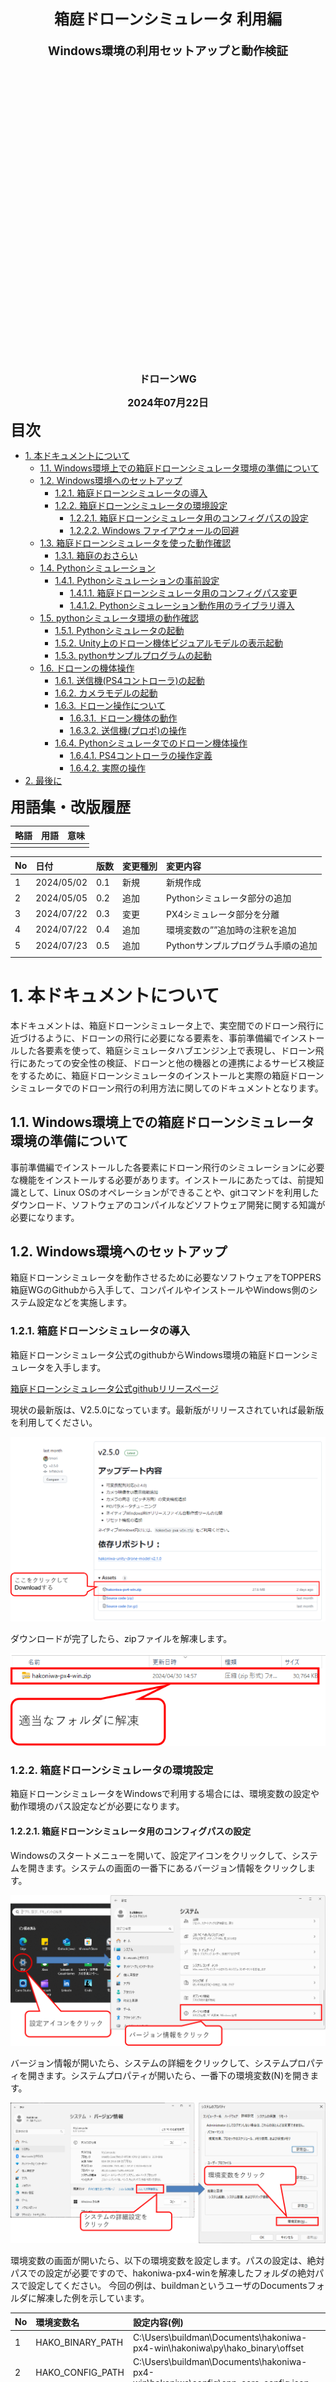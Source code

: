 <div class="box-title">
    <p>
    <div style="font-size:18pt;font-weight:bold;text-align:center;margin-top:150px"><span class="title">箱庭ドローンシミュレータ 利用編</span></div>
    </p>
    <p>
    <div style="font-size:14pt;font-weight:bold;text-align:center;margin-top:20px"><span class="sub-title">Windows環境の利用セットアップと動作検証</span></div>
    </p>
    <p>
    <div style="font-size:12pt;font-weight:bold;text-align:center;margin-top:500px"><span class="author">ドローンWG</span></div>
    </p>
    <p>
    <div style="font-size:12pt;font-weight:bold;text-align:center;margin-top:10px"><span class="date">2024年07月22日</span></div>
    </p>
</div>

<!-- 改ページ -->
<div style="page-break-before:always"></div>

<div style="font-size:18pt;font-weight:bold;text-align:left;"><span class="contents">目次</span></div>
<!-- TOC -->

- [1. 本ドキュメントについて](#1-本ドキュメントについて)
  - [1.1. Windows環境上での箱庭ドローンシミュレータ環境の準備について](#11-windows環境上での箱庭ドローンシミュレータ環境の準備について)
  - [1.2. Windows環境へのセットアップ](#12-windows環境へのセットアップ)
    - [1.2.1. 箱庭ドローンシミュレータの導入](#121-箱庭ドローンシミュレータの導入)
    - [1.2.2. 箱庭ドローンシミュレータの環境設定](#122-箱庭ドローンシミュレータの環境設定)
      - [1.2.2.1. 箱庭ドローンシミュレータ用のコンフィグパスの設定](#1221-箱庭ドローンシミュレータ用のコンフィグパスの設定)
      - [1.2.2.2. Windows ファイアウォールの回避](#1222-windows-ファイアウォールの回避)
  - [1.3. 箱庭ドローンシミュレータを使った動作確認](#13-箱庭ドローンシミュレータを使った動作確認)
    - [1.3.1. 箱庭のおさらい](#131-箱庭のおさらい)
  - [1.4. Pythonシミュレーション](#14-pythonシミュレーション)
    - [1.4.1. Pythonシミュレーションの事前設定](#141-pythonシミュレーションの事前設定)
      - [1.4.1.1. 箱庭ドローンシミュレータ用のコンフィグパス変更](#1411-箱庭ドローンシミュレータ用のコンフィグパス変更)
      - [1.4.1.2. Pythonシミュレーション動作用のライブラリ導入](#1412-pythonシミュレーション動作用のライブラリ導入)
  - [1.5. pythonシミュレータ環境の動作確認](#15-pythonシミュレータ環境の動作確認)
    - [1.5.1. Pythonシミュレータの起動](#151-pythonシミュレータの起動)
    - [1.5.2. Unity上のドローン機体ビジュアルモデルの表示起動](#152-unity上のドローン機体ビジュアルモデルの表示起動)
    - [1.5.3. pythonサンプルプログラムの起動](#153-pythonサンプルプログラムの起動)
  - [1.6. ドローンの機体操作](#16-ドローンの機体操作)
    - [1.6.1. 送信機(PS4コントローラ)の起動](#161-送信機ps4コントローラの起動)
    - [1.6.2. カメラモデルの起動](#162-カメラモデルの起動)
    - [1.6.3. ドローン操作について](#163-ドローン操作について)
      - [1.6.3.1. ドローン機体の動作](#1631-ドローン機体の動作)
      - [1.6.3.2. 送信機(プロポ)の操作](#1632-送信機プロポの操作)
    - [1.6.4. Pythonシミュレータでのドローン機体操作](#164-pythonシミュレータでのドローン機体操作)
      - [1.6.4.1. PS4コントローラの操作定義](#1641-ps4コントローラの操作定義)
      - [1.6.4.2. 実際の操作](#1642-実際の操作)
- [2. 最後に](#2-最後に)

<!-- /TOC -->
<!-- 改ページ -->
<div style="page-break-before:always"></div>


<div style="font-size:18pt;font-weight:bold;text-align:left;"><span class="contents">用語集・改版履歴</span></div>


|略語|用語|意味|
|:---|:---|:---|
||||


|No|日付|版数|変更種別|変更内容|
|:---|:---|:---|:---|:---|
|1|2024/05/02|0.1|新規|新規作成|
|2|2024/05/05|0.2|追加|Pythonシミュレータ部分の追加|
|3|2024/07/22|0.3|変更|PX4シミュレータ部分を分離|
|4|2024/07/22|0.4|追加|環境変数の””追加時の注釈を追加|
|5|2024/07/23|0.5|追加|Pythonサンプルプログラム手順の追加|
||||||

<!-- 改ページ -->
<div style="page-break-before:always"></div>

# 1. 本ドキュメントについて

本ドキュメントは、箱庭ドローンシミュレータ上で、実空間でのドローン飛行に近づけるように、ドローンの飛行に必要になる要素を、事前準備編でインストールした各要素を使って、箱庭シミュレータハブエンジン上で表現し、ドローン飛行にあたっての安全性の検証、ドローンと他の機器との連携によるサービス検証をするために、箱庭ドローンシミュレータのインストールと実際の箱庭ドローンシミュレータでのドローン飛行の利用方法に関してのドキュメントとなります。

## 1.1. Windows環境上での箱庭ドローンシミュレータ環境の準備について

事前準備編でインストールした各要素にドローン飛行のシミュレーションに必要な機能をインストールする必要があります。インストールにあたっては、前提知識として、Linux OSのオペレーションができることや、gitコマンドを利用したダウンロード、ソフトウェアのコンパイルなどソフトウェア開発に関する知識が必要になります。

## 1.2. Windows環境へのセットアップ

箱庭ドローンシミュレータを動作させるために必要なソフトウェアをTOPPERS 箱庭WGのGithubから入手して、コンパイルやインストールやWindows側のシステム設定などを実施します。

### 1.2.1. 箱庭ドローンシミュレータの導入

箱庭ドローンシミュレータ公式のgithubからWindows環境の箱庭ドローンシミュレータを入手します。

[箱庭ドローンシミュレータ公式githubリリースページ](https://github.com/toppers/hakoniwa-px4sim/releases)

現状の最新版は、V2.5.0になっています。最新版がリリースされていれば最新版を利用してください。

![箱庭ドローンシミュレータWindows版1](./hakowin/hakowin11.png)

ダウンロードが完了したら、zipファイルを解凍します。

![箱庭ドローンシミュレータWindows版2](./hakowin/hakowin12.png)

### 1.2.2. 箱庭ドローンシミュレータの環境設定

箱庭ドローンシミュレータをWindowsで利用する場合には、環境変数の設定や動作環境のパス設定などが必要になります。

#### 1.2.2.1. 箱庭ドローンシミュレータ用のコンフィグパスの設定

Windowsのスタートメニューを開いて、設定アイコンをクリックして、システムを開きます。システムの画面の一番下にあるバージョン情報をクリックします。

![箱庭ドローンシミュレータWindows版3](./hakowin/hakowin13.png)

バージョン情報が開いたら、システムの詳細をクリックして、システムプロパティを開きます。システムプロパティが開いたら、一番下の環境変数(N)を開きます。

![箱庭ドローンシミュレータWindows版4](./hakowin/hakowin14.png)

環境変数の画面が開いたら、以下の環境変数を設定します。パスの設定は、絶対パスでの設定が必要ですので、hakoniwa-px4-winを解凍したフォルダの絶対パスで設定してください。
今回の例は、buildmanというユーザのDocumentsフォルダに解凍した例を示しています。

|No|環境変数名|設定内容(例)|
|:---|:---|:---|
|1|HAKO_BINARY_PATH|C:\Users\buildman\Documents\hakoniwa-px4-win\hakoniwa\py\hako_binary\offset|
|2|HAKO_CONFIG_PATH|C:\Users\buildman\Documents\hakoniwa-px4-win\hakoniwa\config\cpp_core_config.json|
|3|PYTHONPATH|C:\Users\buildman\Documents\hakoniwa-px4-win\hakoniwa\py

![箱庭ドローンシミュレータWindows版5](./hakowin/hakowin15.png)

※注：環境変数の設定時に、上記の部分からコピー＆ペーストすると、””が追加される可能性があるので、””は削除して設定してください。


PYTHONPATHは、既に設定されている場合には、箱庭ドローンシミュレータ用のpythonパスを追加するようにしてください。

#### 1.2.2.2. Windows ファイアウォールの回避

箱庭ドローンシミュレータは、各要素間で通信を行います。通信部分がWindowsのファイアウォール機能によって通信できない場合がある場合があるので、事前にファイアウォールの許可設定をしておくようにしましょう。

Windowsセキュリティを開いて、ファイアウォールとネットワーク保護をクリックします。クリックすると許可されたアプリの画面が開くので、hako-px4sim.exeが登録されているかを確認します。登録されていて、プライベート/パブリックのチェックボックスがONになっていれば問題ありません。
hako-px4sim.exeが登録されていない or プライベート/パブリックのチェックボックスがOFFになっている場合には、hako-px4sim.exeを登録してから、プライベート/パブリックのチェックボックスがONにする or プライベート/パブリックのチェックボックスがONにします。

![箱庭ドローンシミュレータWindows版6](./hakowin/hakowin16.png)

## 1.3. 箱庭ドローンシミュレータを使った動作確認

ここまでの手順で、箱庭ドローンシミュレータを利用した各要素を使ったドローンシミュレータを動作させるための準備が整いました。ここからは、箱庭ドローンシミュレータを使った動作を確認していきたいと思います。

箱庭ドローンシミュレータでは、以下の2つのパターンの動作確認ができます。

|No|シミュレータ名|内容|
|:---|:---|:---|
|1|PX4シミュレーション|実際のフライトコントローラのPX4とQGC(地上での機体制御)を組み合わせたUnity上でのドローン飛行のシミュレーション|
|2|Pythonシミュレーション|Pythonで作成したドローンパーツを組み合わせて、PS4(Play Station4)のコントローラなどでの飛行シミュレーション|

本マニュアルでは、2のPythonシミュレータを確認できる手順を取り扱います。

### 1.3.1. 箱庭のおさらい

ここで箱庭のおさらいをしておきたいと思います。箱庭は、箱庭そのものがシミュレータというより、各要素を連携させながら動作させるためのシミュレータハブエンジンです。イメージとしては、スイッチングハブ(もうちょっと頭が良いですが…)で、PC同士をを通信させることができるように、プロトコル(各要素同士が会話する言葉)が合っていれば、各要素毎を繋ぎ合わせて、連携できる仕組みだと思ってください。

![箱庭シミュレータのイメージ](./hakowin/hakoniwa.png)


## 1.4. Pythonシミュレーション

ここからは、手軽に箱庭ドローンシミュレータ上でドローンを飛ばすために、Pythonプログラムで作ったドローンパーツを組み合わせたシミュレーション環境を解説します。

|No|要素名|内容|
|:---|:---|:---|
|1|Python環境|Unity上で手軽にドローンパーツを組み合わせて作るドローンモデル環境|
|2|RAM Disk|箱庭と各要素間でのデータ連携するためのメモリ|
|3|Unity環境|箱庭と各要素が連携した時のドローンの飛行状態を表示|
|4|箱庭ドローンシミュレータ|各要素間を連携動作させながら、各要素間のスケジューリングを制御|

![Pythonシミュレータ動作イメージ](./hakowin/hakowin21.png)

### 1.4.1. Pythonシミュレーションの事前設定

PX4シミュレーションでのコンフィグファイルをPythonシミレーション用のコンフィグファイルに変更とPythonシミュレーション動作に必要なライブラリを導入する必要があります。


#### 1.4.1.1. 箱庭ドローンシミュレータ用のコンフィグパス変更

箱庭ドローンシミュレータ用のコンフィグパスの設定の手順に従って、コンフィグファイルのパスを変更します。

|No|環境変数名|設定内容(例)|
|:---|:---|:---|
|1|HAKO_CONFIG_PATH|C:\Users\buildman\Documents\hakoniwa-px4-win\hakoniwa\config_api\cpp_core_config.json|

![環境変数画面1](./hakowin/hakowin22.png)

※注：環境変数の設定時に、上記の部分からコピー＆ペーストすると、””が追加される可能性があるので、””は削除して設定してください。


#### 1.4.1.2. Pythonシミュレーション動作用のライブラリ導入

Windowsスタートメニューから、Powershellを管理者モードで起動します。

![Powershell起動](./hakowin/hakowin23.png)

Powershellが起動したら、pipコマンドで以下のライブラリを導入します。

```powershell
PS C:\Windows\System32> pip install pygame
PS C:\Windows\System32> pip install numpy
PS C:\Windows\System32> pip install opencv-python
```


## 1.5. pythonシミュレータ環境の動作確認

### 1.5.1. Pythonシミュレータの起動

Pythonシミュレータを起動します。Pythonシミュレータは、Windows上で動作させるためのバッチファイルが用意されていますので、バッチファイルで起動します。hakoniwa-px4-win内の以下のパスにエクスプローラで移動して、run-api.batをダブルクリックして起動します。

```txt
Python：\hakoniwa-px4-win\hakoniwa\bin
```

![Pythonシミュレータ起動](./hakowin/hakowin24.png)

正常に起動できるとコマンドプロンプトが表示されます。

### 1.5.2. Unity上のドローン機体ビジュアルモデルの表示起動

Unity上で動作させるドローン機体モデルを起動します。hakoniwa-px4-win内の以下のパスにエクスプローラで移動して、model.exeをダブルクリックして起動します。

```txt
ドローン機体モデルの場所：\hakoniwa-px4-win\hakoniwa\DroneAppWin
```


![ドローン機体モデル起動1](./hakowin/hakowin25.png)


起動するとUnityのドローン機体モデルが表示されます。表示されたら、左上のSTARTボタンをクリックして待機させます。

![ドローン機体モデル起動2](./hakowin/hakowin26.png)


### 1.5.3. pythonサンプルプログラムの起動

Pythonシミュレータ環境の動作確認のため、Pythonシミュレータのサンプルプログラムで動作確認します。run-sample.batをダブルクリックして起動します。

```txt
サンプルプログラムの場所：\hakoniwa-px4-win\hakoniwa\apps
```

![Pythonプログラム起動](./hakowin/hakowin261.png)


正常に起動できるとUnity上のドローン機体がホバリングします。

![ドローン機体モデル起動3](./hakowin/hakowin262.png)


## 1.6. ドローンの機体操作

ここからは、実際にコントローラを使って、箱庭ドローンシミュレータ上で、ドローンの機体操作をする手順を行います。

1.5.1～1.5.2項の手順を実施したのちに、以下の手順を実施してください。

### 1.6.1. 送信機(PS4コントローラ)の起動

PS4用のコントローラをPCにUSBで接続します。USB接続ができたら、hakoniwa-px4-win内の以下のパスにエクスプローラで移動して、run-rc.batをダブルクリックして起動します。

```txt
コントローラ起動の場所：\hakoniwa-px4-win\hakoniwa\apps
```

![コントローラの起動](./hakowin/hakowin27.png)

正常に起動できるとコマンドプロンプトが表示されます。


### 1.6.2. カメラモデルの起動

Unity上のドローン機体モデルにあるカメラモデルを起動します。hakoniwa-px4-win内の以下のパスにエクスプローラで移動して、run-camera.batをダブルクリックして起動します。

```txt
カメラモデルの場所：\hakoniwa-px4-win\hakoniwa\apps
```

![カメラモデルの起動](./hakowin/hakowin28.png)

正常に起動できるとコマンドプロンプトが表示されます。

### 1.6.3. ドローン操作について

ここでは、実際のドローンの機体動作や、送信機の操作方法を解説します。

#### 1.6.3.1. ドローン機体の動作

ドローンの機体の動作は、以下のような定義になっています。

|No|用語|内容|
|:---|:---|:---|
|1|スロットル|ドローン機体の上昇と下降操作|
|2|ロール(エルロン)|ドローン機体の左右移動操作|
|3|ピッチ(エレベータ)|ドローン機体の前進と後進操作|
|4|ヨー(ラダー)|ドローン機体の左右旋回操作|

![ドローン機体の移動動作](./drone/drone1.png)

#### 1.6.3.2. 送信機(プロポ)の操作

ドローンの機体操作は、送信機(プロポ)と言われるラジコンで使われる機器で操作をします。送信機には、モード定義があり、ドローン機体の動作に合わせた操作を送信機上のスティックで操作します。

![送信機の操作モード](./drone/drone2.png)

Pythonシミュレータでは、送信機の操作モードをモード2として取り扱う定義となっています。

### 1.6.4. Pythonシミュレータでのドローン機体操作

Pythonシミュレータでは、PS4コントローラを使って、ドローンの飛行を操作することができます。また、Pythonシミュレータに配置されている荷物の搬送や、ドローン搭載されているカメラでの撮影ができるようになっています。

![Pythonシミュレータでの操作イメージ](./hakowin/hakowin29.png)


#### 1.6.4.1. PS4コントローラの操作定義

Pythonシミュレータでは、ドローンの機体をPS4コントローラで操作します。PS4コントローラの操作方法は、以下のような定義になっています。

|No|PS4コントローラ|内容|備考|
|:---|:---|:---|:---|
|1|左側Joy Stick|スロットルとヨーの操作をします||
|2|右側Joy Stick|ピッチとロールの操作をします||
|3|×ボタン|アーム/ディスアームをします|アームはプロペラ回転開始/ディスアームはプロペラ回転停止のこと|
|4|□ボタン|カメラを使った撮影を操作します||
|5|○ボタン|Pythonシミュレータ上に配置されている荷物のピックアップ/ドロップオフを操作します|

![PS4コントローラを使ったドローン操作](./hakowin/hakowin210.png)

#### 1.6.4.2. 実際の操作

PS4コントローラを使って実際に操作してみましょう。まず、×ボタンを押して、プロペラを回転させて、左側のJoy Stickを上下に操作することで、上昇/下降ができ、左右に操作することで左右旋回を操作できます。右側のJoy Stickを上下に操作することで、前進/後進ができ、左右させることで左右に移動を操作できます。

実際にPythonシミュレータに配置されている荷物の搬送や、カメラを使った撮影などを行ってみましょう。

![Pythonシミュレータを使ったドローン荷物搬送例](./hakowin/hakowin211_1.png)

# 2. 最後に

箱庭ドローンシミュレータを使ったPythonシミュレータに関しての解説を行いました。箱庭シミュレータの機能を拡張することで、ドローンを利用したさまざまなユースケースをシミュレータ上で検証することができます。ドローンの産業用途での利活用にあたっては、安全性が重視されます。また、ドローンを使うことで、自動車で実現できなかったサービスも実現可能です。ドローンの利活用のユースケースを想定して、箱庭ドローンシミュレータの利活用を検討してみてください。
